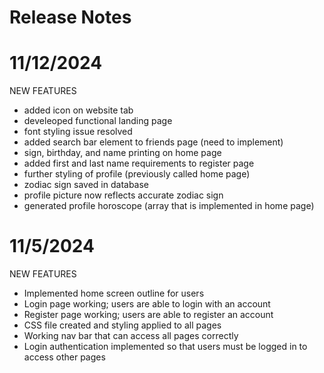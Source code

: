 # Release Notes

# 11/12/2024
NEW FEATURES
- added icon on website tab
- develeoped functional landing page
- font styling issue resolved
- added search bar element to friends page (need to implement)
- sign, birthday, and name printing on home page
- added first and last name requirements to register page
- further styling of profile (previously called home page)
- zodiac sign saved in database
- profile picture now reflects accurate zodiac sign
- generated profile horoscope (array that is implemented in home page)

# 11/5/2024
NEW FEATURES
- Implemented home screen outline for users
- Login page working; users are able to login with an account
- Register page working; users are able to register an account 
- CSS file created and styling applied to all pages
- Working nav bar that can access all pages correctly
- Login authentication implemented so that users must be logged in to access other pages